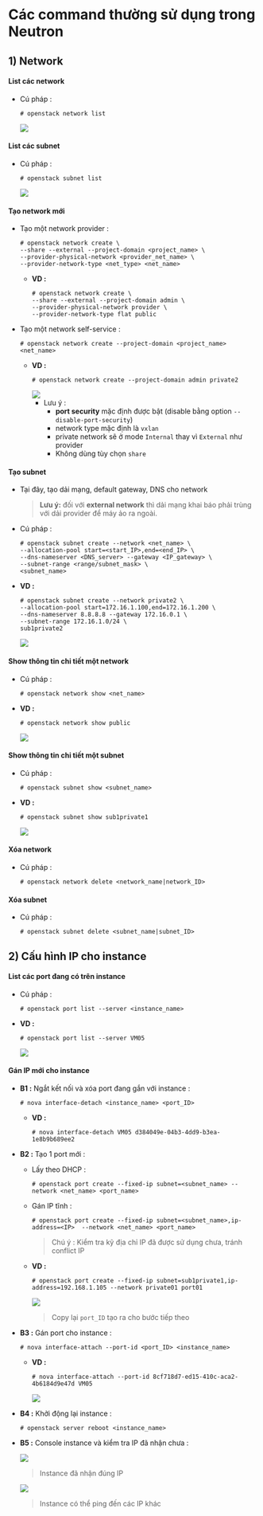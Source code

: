 # Các command thường sử dụng trong Neutron
## **1) Network**
#### **List các network**
- Cú pháp :
    ```
    # openstack network list
    ```
    <img src=https://i.imgur.com/5FSMxAu.png>
#### **List các subnet**
- Cú pháp :
    ```
    # openstack subnet list
    ```
    <img src=https://i.imgur.com/1O3OaM4.png>
#### **Tạo network mới**
- Tạo một network provider :
    ```
    # openstack network create \
    --share --external --project-domain <project_name> \
    --provider-physical-network <provider_net_name> \
    --provider-network-type <net_type> <net_name>
    ```
    - **VD :**
        ```
        # openstack network create \
        --share --external --project-domain admin \
        --provider-physical-network provider \
        --provider-network-type flat public
        ```
- Tạo một network self-service :
    ```
    # openstack network create --project-domain <project_name> <net_name>
    ```
    - **VD :**
        ```
        # openstack network create --project-domain admin private2
        ```
        <img src=https://i.imgur.com/m8rooDQ.png>

        - Lưu ý :
            - **port security** mặc định được bật (disable bằng option `--disable-port-security`)
            - network type mặc định là `vxlan`
            - private network sẽ ở mode `Internal` thay vì `External` như provider
            - Không dùng tùy chọn `share`
#### **Tạo subnet**
- Tại đây, tạo dải mạng, default gateway, DNS cho network
    > **Lưu ý:** đối với **external network** thì dải mạng khai báo phải trùng với dải provider để máy ảo ra ngoài.
- Cú pháp :
    ```
    # openstack subnet create --network <net_name> \
    --allocation-pool start=<start_IP>,end=<end_IP> \
    --dns-nameserver <DNS_server> --gateway <IP_gateway> \
    --subnet-range <range/subnet_mask> \
    <subnet_name>
    ```
- **VD :**
    ```
    # openstack subnet create --network private2 \
    --allocation-pool start=172.16.1.100,end=172.16.1.200 \
    --dns-nameserver 8.8.8.8 --gateway 172.16.0.1 \
    --subnet-range 172.16.1.0/24 \
    sub1private2
    ```
    <img src=https://i.imgur.com/Ogergkm.png>
#### **Show thông tin chi tiết một network**
- Cú pháp :
    ```
    # openstack network show <net_name>
    ```
- **VD :** 
    ```
    # openstack network show public
    ```
    <img src=https://i.imgur.com/pyw5QFi.png>

#### **Show thông tin chi tiết một subnet**
- Cú pháp :
    ```
    # openstack subnet show <subnet_name>
    ```
- **VD :**
    ```
    # openstack subnet show sub1private1
    ```
    <img src=https://i.imgur.com/aMtVZwk.png>

#### **Xóa network**
- Cú pháp :
    ```
    # openstack network delete <network_name|network_ID>
    ```
#### **Xóa subnet**
- Cú pháp :
    ```
    # openstack subnet delete <subnet_name|subnet_ID>
    ```
## **2) Cấu hình IP cho instance**
#### **List các port đang có trên instance**
- Cú pháp :
    ```
    # openstack port list --server <instance_name>
    ```
- **VD :**
    ```
    # openstack port list --server VM05
    ```
    <img src=https://i.imgur.com/FhnlWat.png>

#### **Gán IP mới cho instance**
- **B1 :** Ngắt kết nối và xóa port đang gắn với instance :
    ```
    # nova interface-detach <instance_name> <port_ID>
    ```
    - **VD :**
        ```
        # nova interface-detach VM05 d384049e-04b3-4dd9-b3ea-1e8b9b689ee2
        ```
- **B2 :** Tạo 1 port mới :
    - Lấy theo DHCP :
        ```
        # openstack port create --fixed-ip subnet=<subnet_name> --network <net_name> <port_name>
        ```
    - Gán IP tĩnh :
        ```
        # openstack port create --fixed-ip subnet=<subnet_name>,ip-address=<IP>  --network <net_name> <port_name>
        ```
        > Chú ý : Kiểm tra kỹ địa chỉ IP đã được sử dụng chưa, tránh conflict IP
    - **VD :**
        ```
        # openstack port create --fixed-ip subnet=sub1private1,ip-address=192.168.1.105 --network private01 port01
        ```
        <img src=https://i.imgur.com/GvseyaB.png>

        > Copy lại `port_ID` tạo ra cho bước tiếp theo
- **B3 :** Gán port cho instance :
    ```
    # nova interface-attach --port-id <port_ID> <instance_name>
    ```
    - **VD :**
        ```
        # nova interface-attach --port-id 8cf718d7-ed15-410c-aca2-4b6184d9e47d VM05
        ```
        <img src=https://i.imgur.com/ixmvMPQ.png>
- **B4 :** Khởi động lại instance :
    ```
    # openstack server reboot <instance_name>
    ```
- **B5 :** Console instance và kiểm tra IP đã nhận chưa :
    
    <img src=https://i.imgur.com/gXO9f2P.png>

    > Instance đã nhận đúng IP

    <img src=https://i.imgur.com/KOSnV8m.png>

    > Instance có thể ping đến các IP khác

